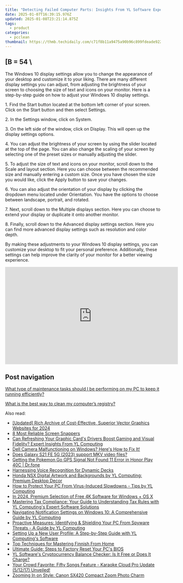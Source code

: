 ```yaml
---
title: "Detecting Failed Computer Parts: Insights From YL Software Experts"
date: 2025-01-07T16:39:15.976Z
updated: 2025-01-08T23:21:14.875Z
tags:
  - product
categories:
  - pcclean
thumbnail: https://thmb.techidaily.com/c71f8b11a9475a90b96c899fdeade9228f855c7ed46c02973b8fefdc10e6507c.jpg
---
```


## \[B = 54 \

The Windows 10 display settings allow you to change the appearance of your desktop and customize it to your liking. There are many different display settings you can adjust, from adjusting the brightness of your screen to choosing the size of text and icons on your monitor. Here is a step-by-step guide on how to adjust your Windows 10 display settings. 

1\. Find the Start button located at the bottom left corner of your screen. Click on the Start button and then select Settings.

2\. In the Settings window, click on System.

3\. On the left side of the window, click on Display. This will open up the display settings options. 

4\. You can adjust the brightness of your screen by using the slider located at the top of the page. You can also change the scaling of your screen by selecting one of the preset sizes or manually adjusting the slider.

5\. To adjust the size of text and icons on your monitor, scroll down to the Scale and layout section. Here you can choose between the recommended size and manually entering a custom size. Once you have chosen the size you would like, click the Apply button to save your changes.

6\. You can also adjust the orientation of your display by clicking the dropdown menu located under Orientation. You have the options to choose between landscape, portrait, and rotated.

7\. Next, scroll down to the Multiple displays section. Here you can choose to extend your display or duplicate it onto another monitor.

8\. Finally, scroll down to the Advanced display settings section. Here you can find more advanced display settings such as resolution and color depth. 

By making these adjustments to your Windows 10 display settings, you can customize your desktop to fit your personal preference. Additionally, these settings can help improve the clarity of your monitor for a better viewing experience.

<!-- affiliate ads begin -->
<iframe width="560" height="315" src="https://www.youtube.com/embed/oB9V7rZzotw?si=d4xrCbq1jKHXGAWN" title="YouTube video player" frameborder="0" allow="accelerometer; autoplay; clipboard-write; encrypted-media; gyroscope; picture-in-picture; web-share" referrerpolicy="strict-origin-when-cross-origin" allowfullscreen></iframe>
<!-- affiliate ads end -->

## Post navigation

[What type of maintenance tasks should I be performing on my PC to keep it running efficiently?](https://tools.techidaily.com/pcclean/products/)

[What is the best way to clean my computer’s registry?](https://tools.techidaily.com/pcclean/products/)

<ins class="adsbygoogle"
     style="display:block"
     data-ad-format="autorelaxed"
     data-ad-client="ca-pub-7571918770474297"
     data-ad-slot="1223367746"></ins>

<ins class="adsbygoogle"
     style="display:block"
     data-ad-client="ca-pub-7571918770474297"
     data-ad-slot="8358498916"
     data-ad-format="auto"
     data-full-width-responsive="true"></ins>

<span class="atpl-alsoreadstyle">Also read:</span>
<div><ul>
<li><a href="https://fox-boxes.techidaily.com/updated-rich-archive-of-cost-effective-superior-vector-graphics-websites-for-2024/"><u>[Updated] Rich Archive of Cost-Effective, Superior Vector Graphics Websites for 2024</u></a></li>
<li><a href="https://video-capture.techidaily.com/8-most-reliable-screen-snappers/"><u>8 Most Reliable Screen Snappers</u></a></li>
<li><a href="https://win-updates.techidaily.com/can-refreshing-your-graphic-cards-drivers-boost-gaming-and-visual-fidelity-expert-insights-from-yl-computing/"><u>Can Refreshing Your Graphic Card's Drivers Boost Gaming and Visual Fidelity? Expert Insights From YL Computing</u></a></li>
<li><a href="https://common-error.techidaily.com/dell-camera-malfunctioning-on-windows-heres-how-to-fix-it/"><u>Dell Camera Malfunctioning on Windows? Here's How to Fix It!</u></a></li>
<li><a href="https://phone-solutions.techidaily.com/does-galaxy-s21-fe-5g-2023-support-mkv-video-files-by-aiseesoft-video-converter-play-mkv-on-android/"><u>Does Galaxy S21 FE 5G (2023) support MKV video files?</u></a></li>
<li><a href="https://android-location.techidaily.com/getting-the-pokemon-go-gps-signal-not-found-11-error-in-honor-play-40c-drfone-by-drfone-virtual/"><u>Getting the Pokemon Go GPS Signal Not Found 11 Error in Honor Play 40C | Dr.fone</u></a></li>
<li><a href="https://extra-hints.techidaily.com/harnessing-voice-recognition-for-dynamic-decks/"><u>Harnessing Voice Recognition for Dynamic Decks</u></a></li>
<li><a href="https://win-updates.techidaily.com/honda-nsx-digital-artwork-and-backgrounds-by-yl-computing-premium-desktop-decor/"><u>Honda NSX Digital Artwork and Backgrounds by YL Computing: Premium Desktop Decor</u></a></li>
<li><a href="https://win-updates.techidaily.com/how-to-protect-your-pc-from-virus-induced-slowdowns-tips-by-yl-computing/"><u>How to Protect Your PC From Virus-Induced Slowdowns - Tips by YL Computing</u></a></li>
<li><a href="https://extra-support.techidaily.com/in-2024-premium-selection-of-free-4k-software-for-windows-plus-os-x/"><u>In 2024, Premium Selection of Free 4K Software for Windows + OS X</u></a></li>
<li><a href="https://win-updates.techidaily.com/mastering-tax-compliance-your-guide-to-understanding-tax-rules-with-yl-computings-expert-software-solutions/"><u>Mastering Tax Compliance: Your Guide to Understanding Tax Rules with YL Computing's Expert Software Solutions</u></a></li>
<li><a href="https://win-updates.techidaily.com/navigating-notification-settings-on-windows-10-a-comprehensive-guide-by-yl-computing/"><u>Navigating Notification Settings on Windows 10: A Comprehensive Guide by YL Computing</u></a></li>
<li><a href="https://win-updates.techidaily.com/proactive-measures-identifying-and-shielding-your-pc-from-spyware-threats-a-guide-by-yl-computing/"><u>Proactive Measures: Identifying & Shielding Your PC From Spyware Threats - A Guide by YL Computing</u></a></li>
<li><a href="https://win-updates.techidaily.com/setting-up-a-new-user-profile-a-step-by-step-guide-with-yl-computings-software/"><u>Setting Up a New User Profile: A Step-by-Step Guide with YL Computing's Software</u></a></li>
<li><a href="https://mondly-stories.techidaily.com/top-techniques-for-mastering-finnish-from-home/"><u>Top Techniques for Mastering Finnish From Home</u></a></li>
<li><a href="https://techtrends.techidaily.com/ultimate-guide-steps-to-factory-reset-your-pcs-bios/"><u>Ultimate Guide: Steps to Factory Reset Your PC's BIOS</u></a></li>
<li><a href="https://win-updates.techidaily.com/yl-softwares-cryptocurrency-balance-checker-is-it-free-or-does-it-charge/"><u>YL Software's Cryptocurrency Balance Checker: Is It Free or Does It Charge?</u></a></li>
<li><a href="https://win-updates.techidaily.com/your-crowd-favorite-fifty-songs-feature-karaoke-cloud-pro-update-51217-unveiled/"><u>Your Crowd Favorite: Fifty Songs Feature - Karaoke Cloud Pro Update (5/12/17) Unveiled!</u></a></li>
<li><a href="https://buynow-info.techidaily.com/zooming-in-on-style-canon-sx420-compact-zoom-photo-charm/"><u>Zooming In on Style: Canon SX420 Compact Zoom Photo Charm</u></a></li>
</ul></div>

